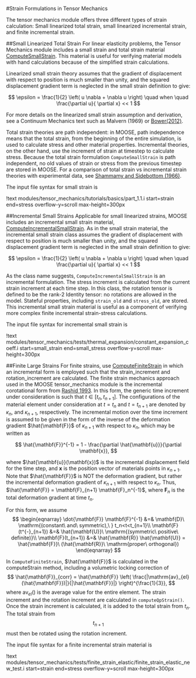 #Strain Formulations in Tensor Mechanics

The tensor mechanics module offers three different types of strain calculation: Small linearized total strain, small linearized incremental strain, and finite incremental strain.

##Small Linearized Total Strain
For linear elasticity problems, the Tensor Mechanics module includes a small strain and total strain material [ComputeSmallStrain](auto::/Materials/ComputeSmallStrain).  This material is useful for verifying material models with hand calculations because of the simplified strain calculations.

Linearized small strain theory assumes that the gradient of displacement with respect to position is much smaller than unity, and the squared displacement gradient term is neglected in the small strain definition to give:

$$
\epsilon = \frac{1}{2} \left( u \nabla + \nabla u \right) \quad when \quad \frac{\partial u}{ \partial x} << 1
$$

For more details on the linearized small strain assumption and derivation, see a Continuum Mechanics text such as Malvern (1969) or [Bower(2012)](http://solidmechanics.org/Text/Chapter2_1/Chapter2_1.php#Sect2_1_7).

Total strain theories are path independent: in MOOSE, path independence means that the total strain, from the beginning of the entire simulation, is used to calculate stress and other material properties.  Incremental theories, on the other hand, use the increment of strain at timestep to calculate stress.  Because the total strain formulation `ComputeSmallStrain` is path independent, no old values of strain or stress from the previous timestep are stored in MOOSE.  For a comparison of total strain vs incremental strain theories with experimental data, see [Shammamy and Sidebottom (1966)](http://link.springer.com/article/10.1007/BF02326324).

The input file syntax for small strain is

!text modules/tensor_mechanics/tutorials/basics/part_1.1.i start=strain
end=stress overflow-y=scroll max-height=300px

##Incremental Small Strains
Applicable for small linearized strains, MOOSE includes an incremental small strain material, [ComputeIncrementalSmallStrain](auto::/Materials/ComputeIncrementalSmallStrain).  As in the small strain material, the incremental small strain class assumes the gradient of displacement with respect to position is much smaller than unity, and the squared displacement gradient term is neglected in the small strain definition to give:

$$
\epsilon = \frac{1}{2} \left( u \nabla + \nabla u \right) \quad when \quad \frac{\partial u}{ \partial x} << 1
$$

As the class name suggests, `ComputeIncrementalSmallStrain` is an incremental formulation.  The stress increment is calculated from the current strain increment at each time step.  In this class, the rotation tensor is defined to be the rank-2 Identity tensor: no rotations are allowed in the model. Stateful properties, including `strain_old` and `stress_old`, are stored. This incremental small strain material is useful as a component of verifying more complex finite incremental strain-stress calculations.

The input file syntax for incremental small strain is

!text modules/tensor_mechanics/tests/thermal_expansion/constant_expansion_coeff.i start=small_strain end=small_stress overflow-y=scroll max-height=300px


##Finite Large Strains
For finite strains, use [ComputeFiniteStrain](auto::/Materials/ComputeFiniteStrain) in which an incremental form is employed such that the strain_increment and rotation_increment are calculated.
The finite strain mechanics approach used in the MOOSE tensor_mechanics module is the incremental corotational form from [Rashid 1993](http://onlinelibrary.wiley.com/doi/10.1002/nme.1620362302/abstract). In this form, the generic time increment under consideration is such that $t \in [t_n, t_{n+1}]$. The configurations of the material element under consideration at $t = t_n$ and $t = t_{n+1}$ are denoted by $\kappa_n$, and $\kappa_{n + 1}$, respectively. The incremental motion over the time increment is assumed to be given in the form of the inverse of the deformation gradient $\hat{\mathbf{F}}$ of $\kappa_{n + 1}$ with respect to $\kappa_n$, which may be written as

$$
\hat{\mathbf{F}}^{-1} = 1 - \frac{\partial \hat{\mathbf{u}}}{\partial \mathbf{x}},
$$

where $\hat{\mathbf{u}}(\mathbf{x})$ is the incremental displacement field for the time step, and $\mathbf{x}$ is the position vector of materials points in $\kappa_{n+1}$. Note that $\hat{\mathbf{F}}$ is NOT the deformation gradient, but rather the incremental deformation gradient of $\kappa_{n+1}$ with respect to $\kappa_n$. Thus, $\hat{\mathbf{F}} = \mathbf{F}_{n+1} \mathbf{F}_n^{-1}$, where $\mathbf{F}_n$ is the total deformation gradient at time $t_n$.

For this form, we assume
$$
\begin{eqnarray}
\dot{\mathbf{F}} \mathbf{F}^{-1} &=& \mathbf{D}\ \mathrm{(constant\ and\ symmetric),\ } t_n<t<t_{n+1}\\
\mathbf{F}(t^{-}_{n+1}) &=& \hat{\mathbf{U}}\ \mathrm{(symmetric\ positive\ definite)}\\
\mathbf{F}(t_{n+1}) &=& \hat{\mathbf{R}} \hat{\mathbf{U}} = \hat{\mathbf{F}}\ (\hat{\mathbf{R}}\ \mathrm{proper\ orthogonal})
\end{eqnarray}
$$

In `ComputeFiniteStrain`, $\hat{\mathbf{F}}$ is calculated in the computeStrain method, including a volumetric locking correction of
$$
\hat{\mathbf{F}}_{corr} = \hat{\mathbf{F}} \left( \frac{|\mathrm{av}_{el}(\hat{\mathbf{F}})|}{|\hat{\mathbf{F}}|} \right)^{\frac{1}{3}},
$$
where $\mathrm{av}_{el}()$ is the average value for the entire element. The strain increment and the rotation increment are calculated in `computeQpStrain()`. Once the strain increment is calculated, it is added to the total strain from $t_n$. The total strain from $$t_{n+1}$$ must then be rotated using the rotation increment.

The input file syntax for a finite incremental strain material is

!text modules/tensor_mechanics/tests/finite_strain_elastic/finite_strain_elastic_new_test.i start=strain end=stress overflow-y=scroll max-height=300px
